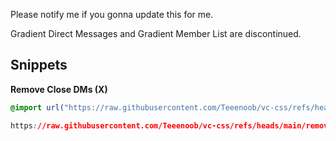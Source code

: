 Please notify me if you gonna update this for me.

Gradient Direct Messages and Gradient Member List are discontinued.

## Snippets

**Remove Close DMs (X)**
```css
@import url("https://raw.githubusercontent.com/Teeenoob/vc-css/refs/heads/main/removeclosedm.css");
```
```css
https://raw.githubusercontent.com/Teeenoob/vc-css/refs/heads/main/removeclosedm.css
```
